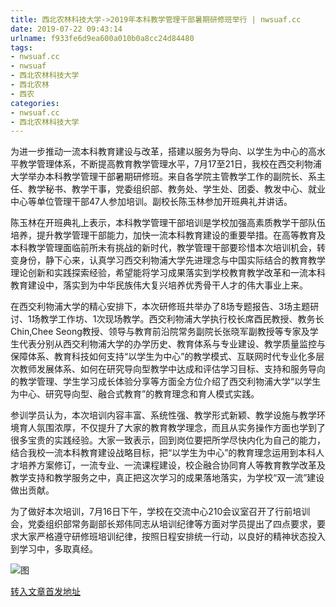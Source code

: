 ```yaml
---
title: 西北农林科技大学->2019年本科教学管理干部暑期研修班举行 | nwsuaf.cc
date: 2019-07-22 09:43:14
urlname: f933fe6d9ea600a010b0a8cc24d84480
tags: 
- nwsuaf.cc
- nwsuaf
- 西北农林科技大学
- 西北农林
- 西农
categories:
- nwsuaf.cc
- 西北农林科技大学
---
```



为进一步推动一流本科教育建设与改革，搭建以服务为导向、以学生为中心的高水平教学管理体系，不断提高教育教学管理水平，7月17至21日，我校在西交利物浦大学举办本科教学管理干部暑期研修班。来自各学院主管教学工作的副院长、系主任、教学秘书、教学干事，党委组织部、教务处、学生处、团委、教发中心、就业中心等单位管理干部47人参加培训。副校长陈玉林参加开班典礼并讲话。

陈玉林在开班典礼上表示，本科教学管理干部培训是学校加强高素质教学干部队伍培养，提升教学管理干部能力，加快一流本科教育建设的重要举措。在高等教育及本科教学管理面临前所未有挑战的新时代，教学管理干部要珍惜本次培训机会，转变身份，静下心来，认真学习西交利物浦大学先进理念与中国实际结合的教育教学理论创新和实践探索经验，希望能将学习成果落实到学校教育教学改革和一流本科教育建设中，落实到为中华民族伟大复兴培养优秀骨干人才的伟大事业上来。

在西交利物浦大学的精心安排下，本次研修班共举办了8场专题报告、3场主题研讨、1场教学工作坊、1次现场教学。西交利物浦大学执行校长席酉民教授、教务长Chin,Chee Seong教授、领导与教育前沿院常务副院长张晓军副教授等专家及学生代表分别从西交利物浦大学的办学历史、教育体系与专业建设、教学质量监控与保障体系、教育科技如何支持“以学生为中心”的教学模式、互联网时代专业化多层次教师发展体系、如何在研究导向型教学中达成和评估学习目标、支持和服务导向的教学管理、学生学习成长体验分享等方面全方位介绍了西交利物浦大学“以学生为中心、研究导向型、融合式教育”的教育理念和育人模式实践。

参训学员认为，本次培训内容丰富、系统性强、教学形式新颖、教学设施与教学环境育人氛围浓厚，不仅提升了大家的教育教学理念，而且从实务操作方面也学到了很多宝贵的实践经验。大家一致表示，回到岗位要把所学尽快内化为自己的能力，结合我校一流本科教育建设战略目标，把“以学生为中心”的教育理念运用到本科人才培养方案修订，一流专业、一流课程建设，校企融合协同育人等教育教学改革及教学支持和教学服务之中，真正把这次学习的成果落地落实，为学校“双一流”建设做出贡献。

为了做好本次培训，7月16日下午，学校在交流中心210会议室召开了行前培训会，党委组织部常务副部长郑伟同志从培训纪律等方面对学员提出了四点要求，要求大家严格遵守研修班培训纪律，按照日程安排统一行动，以良好的精神状态投入到学习中，多取真经。



![图](https://news.nwsuaf.edu.cn/images/content/2019-07/20190721095440496605.jpg)

[转入文章首发地址](https://news.nwsuaf.edu.cn/xnxw/91095.htm)